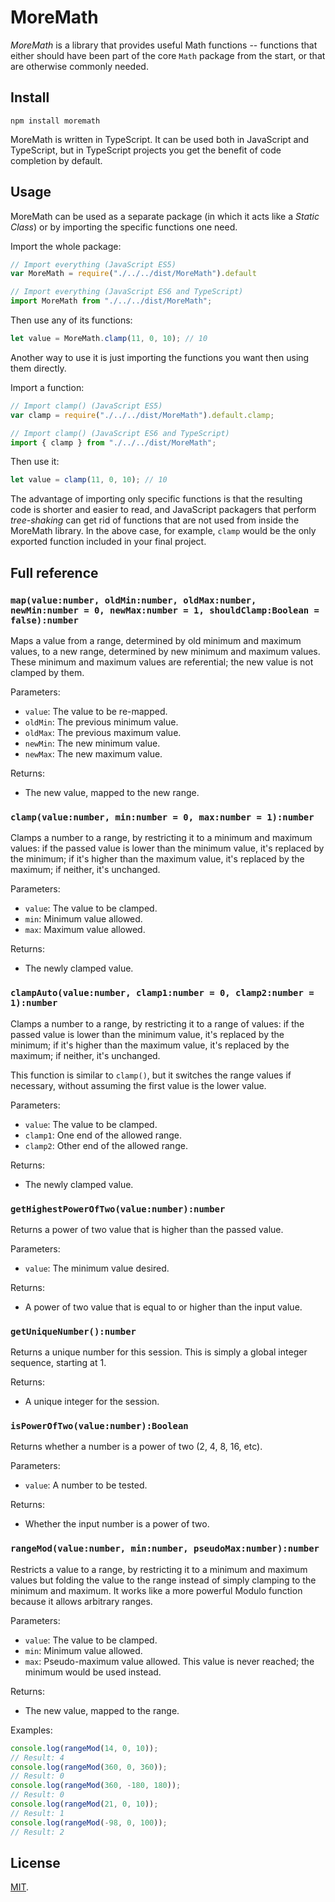 # MoreMath

*MoreMath* is a library that provides useful Math functions -- functions that either should have been part of the core `Math` package from the start, or that are otherwise commonly needed.

## Install

```shell
npm install moremath
```

MoreMath is written in TypeScript. It can be used both in JavaScript and TypeScript, but in TypeScript projects you get the benefit of code completion by default.

## Usage

MoreMath can be used as a separate package (in which it acts like a *Static Class*) or by importing the specific functions one need.

Import the whole package:

```javascript
// Import everything (JavaScript ES5)
var MoreMath = require("./../../dist/MoreMath").default

// Import everything (JavaScript ES6 and TypeScript)
import MoreMath from "./../../dist/MoreMath";
```

Then use any of its functions:

```javascript
let value = MoreMath.clamp(11, 0, 10); // 10
```

Another way to use it is just importing the functions you want then using them directly.

Import a function:

```javascript
// Import clamp() (JavaScript ES5)
var clamp = require("./../../dist/MoreMath").default.clamp;

// Import clamp() (JavaScript ES6 and TypeScript)
import { clamp } from "./../../dist/MoreMath";
```

Then use it:

```javascript
let value = clamp(11, 0, 10); // 10
```

The advantage of importing only specific functions is that the resulting code is shorter and easier to read, and JavaScript packagers that perform *tree-shaking* can get rid of functions that are not used from inside the MoreMath library. In the above case, for example, `clamp` would be the only exported function included in your final project.


## Full reference


### `map(value:number, oldMin:number, oldMax:number, newMin:number = 0, newMax:number = 1, shouldClamp:Boolean = false):number`

Maps a value from a range, determined by old minimum and maximum values, to a new range, determined by new minimum and maximum values. These minimum and maximum values are referential; the new value is not clamped by them.

Parameters:

* `value`: The value to be re-mapped.
* `oldMin`: The previous minimum value.
* `oldMax`: The previous maximum value.
* `newMin`: The new minimum value.
* `newMax`: The new maximum value.

Returns:

* The new value, mapped to the new range.


### `clamp(value:number, min:number = 0, max:number = 1):number`

Clamps a number to a range, by restricting it to a minimum and maximum values: if the passed value is lower than the minimum value, it's replaced by the minimum; if it's higher than the maximum value, it's replaced by the maximum; if neither, it's unchanged.

Parameters:

* `value`: The value to be clamped.
* `min`: Minimum value allowed.
* `max`: Maximum value allowed.

Returns:

* The newly clamped value.


### `clampAuto(value:number, clamp1:number = 0, clamp2:number = 1):number`

Clamps a number to a range, by restricting it to a range of values: if the passed value is lower than the minimum value, it's replaced by the minimum; if it's higher than the maximum value, it's replaced by the maximum; if neither, it's unchanged.

This function is similar to `clamp()`, but it switches the range values if necessary, without assuming the first value is the  lower value.

Parameters:

* `value`: The value to be clamped.
* `clamp1`: One end of the allowed range.
* `clamp2`: Other end of the allowed range.

Returns:

* The newly clamped value.


### `getHighestPowerOfTwo(value:number):number`

Returns a power of two value that is higher than the passed value.

Parameters:

* `value`: The minimum value desired.

Returns:

* A power of two value that is equal to or higher than the input value.


### `getUniqueNumber():number`

Returns a unique number for this session. This is simply a global integer sequence, starting at 1.

Returns:

* A unique integer for the session.


### `isPowerOfTwo(value:number):Boolean`

Returns whether a number is a power of two (2, 4, 8, 16, etc).

Parameters:

* `value`: A number to be tested.

Returns:

* Whether the input number is a power of two.


### `rangeMod(value:number, min:number, pseudoMax:number):number`

Restricts a value to a range, by restricting it to a minimum and maximum values but folding the value to the range instead of simply clamping to the minimum and maximum. It works like a more powerful Modulo function because it allows arbitrary ranges.

Parameters:

* `value`: The value to be clamped.
* `min`: Minimum value allowed.
* `max`: Pseudo-maximum value allowed. This value is never reached; the minimum would be used instead.

Returns:

* The new value, mapped to the range.

Examples:

```javascript
console.log(rangeMod(14, 0, 10));
// Result: 4
console.log(rangeMod(360, 0, 360));
// Result: 0
console.log(rangeMod(360, -180, 180));
// Result: 0
console.log(rangeMod(21, 0, 10));
// Result: 1
console.log(rangeMod(-98, 0, 100));
// Result: 2
```

## License

[MIT](LICENSE.md).